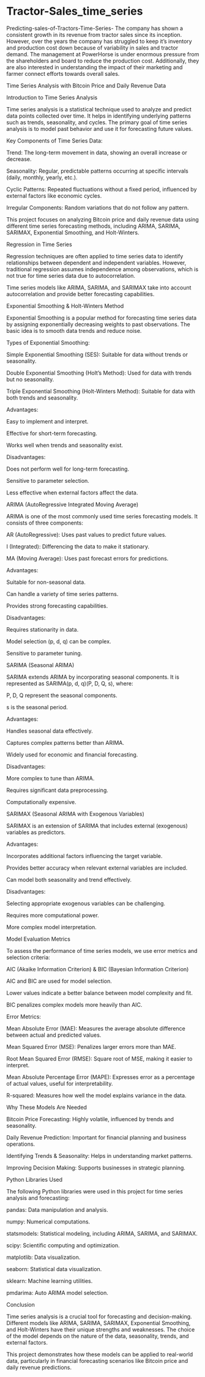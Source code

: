 # Tractor-Sales_time_series

Predicting-sales-of-Tractors-Time-Series-
The company has shown a consistent growth in its revenue from tractor sales since its inception. However, over the years the company has struggled to keep it’s inventory and production cost down because of variability in sales and tractor demand. The management at PowerHorse is under enormous pressure from the shareholders and board to reduce the production cost. Additionally, they are also interested in understanding the impact of their marketing and farmer connect efforts towards overall sales.



Time Series Analysis with Bitcoin Price and Daily Revenue Data

Introduction to Time Series Analysis

Time series analysis is a statistical technique used to analyze and predict data points collected over time. It helps in identifying underlying patterns such as trends, seasonality, and cycles. The primary goal of time series analysis is to model past behavior and use it for forecasting future values.

Key Components of Time Series Data:

Trend: The long-term movement in data, showing an overall increase or decrease.

Seasonality: Regular, predictable patterns occurring at specific intervals (daily, monthly, yearly, etc.).

Cyclic Patterns: Repeated fluctuations without a fixed period, influenced by external factors like economic cycles.

Irregular Components: Random variations that do not follow any pattern.

This project focuses on analyzing Bitcoin price and daily revenue data using different time series forecasting methods, including ARIMA, SARIMA, SARIMAX, Exponential Smoothing, and Holt-Winters.

Regression in Time Series

Regression techniques are often applied to time series data to identify relationships between dependent and independent variables. However, traditional regression assumes independence among observations, which is not true for time series data due to autocorrelation.

Time series models like ARIMA, SARIMA, and SARIMAX take into account autocorrelation and provide better forecasting capabilities.

Exponential Smoothing & Holt-Winters Method

Exponential Smoothing is a popular method for forecasting time series data by assigning exponentially decreasing weights to past observations. The basic idea is to smooth data trends and reduce noise.

Types of Exponential Smoothing:

Simple Exponential Smoothing (SES): Suitable for data without trends or seasonality.

Double Exponential Smoothing (Holt’s Method): Used for data with trends but no seasonality.

Triple Exponential Smoothing (Holt-Winters Method): Suitable for data with both trends and seasonality.

Advantages:

Easy to implement and interpret.

Effective for short-term forecasting.

Works well when trends and seasonality exist.

Disadvantages:

Does not perform well for long-term forecasting.

Sensitive to parameter selection.

Less effective when external factors affect the data.

ARIMA (AutoRegressive Integrated Moving Average)

ARIMA is one of the most commonly used time series forecasting models. It consists of three components:

AR (AutoRegressive): Uses past values to predict future values.

I (Integrated): Differencing the data to make it stationary.

MA (Moving Average): Uses past forecast errors for predictions.

Advantages:

Suitable for non-seasonal data.

Can handle a variety of time series patterns.

Provides strong forecasting capabilities.

Disadvantages:

Requires stationarity in data.

Model selection (p, d, q) can be complex.

Sensitive to parameter tuning.

SARIMA (Seasonal ARIMA)

SARIMA extends ARIMA by incorporating seasonal components. It is represented as SARIMA(p, d, q)(P, D, Q, s), where:

P, D, Q represent the seasonal components.

s is the seasonal period.

Advantages:

Handles seasonal data effectively.

Captures complex patterns better than ARIMA.

Widely used for economic and financial forecasting.

Disadvantages:

More complex to tune than ARIMA.

Requires significant data preprocessing.

Computationally expensive.

SARIMAX (Seasonal ARIMA with Exogenous Variables)

SARIMAX is an extension of SARIMA that includes external (exogenous) variables as predictors.

Advantages:

Incorporates additional factors influencing the target variable.

Provides better accuracy when relevant external variables are included.

Can model both seasonality and trend effectively.

Disadvantages:

Selecting appropriate exogenous variables can be challenging.

Requires more computational power.

More complex model interpretation.

Model Evaluation Metrics

To assess the performance of time series models, we use error metrics and selection criteria:

AIC (Akaike Information Criterion) & BIC (Bayesian Information Criterion)

AIC and BIC are used for model selection.

Lower values indicate a better balance between model complexity and fit.

BIC penalizes complex models more heavily than AIC.

Error Metrics:

Mean Absolute Error (MAE): Measures the average absolute difference between actual and predicted values.

Mean Squared Error (MSE): Penalizes larger errors more than MAE.

Root Mean Squared Error (RMSE): Square root of MSE, making it easier to interpret.

Mean Absolute Percentage Error (MAPE): Expresses error as a percentage of actual values, useful for interpretability.

R-squared: Measures how well the model explains variance in the data.

Why These Models Are Needed

Bitcoin Price Forecasting: Highly volatile, influenced by trends and seasonality.

Daily Revenue Prediction: Important for financial planning and business operations.

Identifying Trends & Seasonality: Helps in understanding market patterns.

Improving Decision Making: Supports businesses in strategic planning.

Python Libraries Used

The following Python libraries were used in this project for time series analysis and forecasting:

pandas: Data manipulation and analysis.

numpy: Numerical computations.

statsmodels: Statistical modeling, including ARIMA, SARIMA, and SARIMAX.

scipy: Scientific computing and optimization.

matplotlib: Data visualization.

seaborn: Statistical data visualization.

sklearn: Machine learning utilities.

pmdarima: Auto ARIMA model selection.

Conclusion

Time series analysis is a crucial tool for forecasting and decision-making. Different models like ARIMA, SARIMA, SARIMAX, Exponential Smoothing, and Holt-Winters have their unique strengths and weaknesses. The choice of the model depends on the nature of the data, seasonality, trends, and external factors.

This project demonstrates how these models can be applied to real-world data, particularly in financial forecasting scenarios like Bitcoin price and daily revenue predictions.

